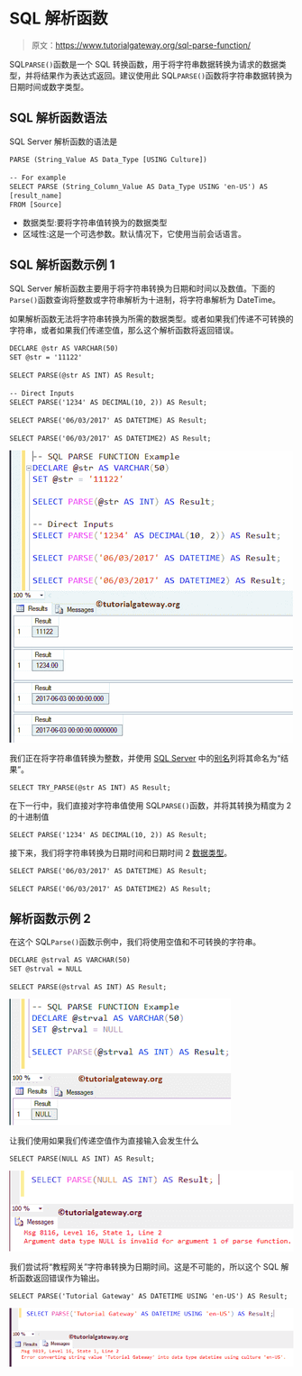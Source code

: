 # SQL 解析函数

> 原文：<https://www.tutorialgateway.org/sql-parse-function/>

SQL`PARSE()`函数是一个 SQL 转换函数，用于将字符串数据转换为请求的数据类型，并将结果作为表达式返回。建议使用此 SQL`PARSE()`函数将字符串数据转换为日期时间或数字类型。

## SQL 解析函数语法

SQL Server 解析函数的语法是

```
PARSE (String_Value AS Data_Type [USING Culture])

-- For example
SELECT PARSE (String_Column_Value AS Data_Type USING 'en-US') AS [result_name]
FROM [Source]
```

*   数据类型:要将字符串值转换为的数据类型
*   区域性:这是一个可选参数。默认情况下，它使用当前会话语言。

## SQL 解析函数示例 1

SQL Server 解析函数主要用于将字符串转换为日期和时间以及数值。下面的`Parse()`函数查询将整数或字符串解析为十进制，将字符串解析为 DateTime。

如果解析函数无法将字符串转换为所需的数据类型。或者如果我们传递不可转换的字符串，或者如果我们传递空值，那么这个解析函数将返回错误。

```
DECLARE @str AS VARCHAR(50)
SET @str = '11122'

SELECT PARSE(@str AS INT) AS Result; 

-- Direct Inputs
SELECT PARSE('1234' AS DECIMAL(10, 2)) AS Result; 

SELECT PARSE('06/03/2017' AS DATETIME) AS Result;  

SELECT PARSE('06/03/2017' AS DATETIME2) AS Result;
```

![SQL PARSE Function 1](img/785f84dd0d98a1029c72b2e30eabe28d.png)

我们正在将字符串值转换为整数，并使用 [SQL Server](https://www.tutorialgateway.org/sql/) 中的[别名](https://www.tutorialgateway.org/sql-alias/)列将其命名为“结果”。

```
SELECT TRY_PARSE(@str AS INT) AS Result;
```

在下一行中，我们直接对字符串值使用 SQL`PARSE()`函数，并将其转换为精度为 2 的十进制值

```
SELECT PARSE('1234' AS DECIMAL(10, 2)) AS Result;
```

接下来，我们将字符串转换为日期时间和日期时间 2 [数据类型](https://www.tutorialgateway.org/sql-data-types/)。

```
SELECT PARSE('06/03/2017' AS DATETIME) AS Result;  

SELECT PARSE('06/03/2017' AS DATETIME2) AS Result;
```

## 解析函数示例 2

在这个 SQL`Parse()`函数示例中，我们将使用空值和不可转换的字符串。

```
DECLARE @strval AS VARCHAR(50)
SET @strval = NULL

SELECT PARSE(@strval AS INT) AS Result;
```

![SQL PARSE Function 2](img/7c90f51a3e2d141904998608e8d2b7d5.png)

让我们使用如果我们传递空值作为直接输入会发生什么

```
SELECT PARSE(NULL AS INT) AS Result;
```

![SQL PARSE Function 3](img/8c746c6a35da7d2dafef33354f35a985.png)

我们尝试将“教程网关”字符串转换为日期时间。这是不可能的，所以这个 SQL 解析函数返回错误作为输出。

```
SELECT PARSE('Tutorial Gateway' AS DATETIME USING 'en-US') AS Result;
```

![SQL PARSE Function 4](img/e125b7267c4bfbc88ac70d9ac1f5ef04.png)